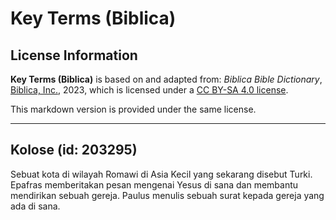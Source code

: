 # Key Terms (Biblica)

## License Information

**Key Terms (Biblica)** is based on and adapted from: _Biblica Bible Dictionary_, [Biblica, Inc.](https://www.biblica.com/), 2023, which is licensed under a [CC BY-SA 4.0 license](https://creativecommons.org/licenses/by-sa/4.0/legalcode.en).

This markdown version is provided under the same license.



--------------------------------

## Kolose (id: 203295)

Sebuat kota di wilayah Romawi di Asia Kecil yang sekarang disebut Turki. Epafras memberitakan pesan mengenai Yesus di sana dan membantu mendirikan sebuah gereja. Paulus menulis sebuah surat kepada gereja yang ada di sana.


